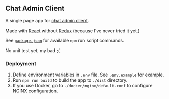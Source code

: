 ## Chat Admin Client

A single page app for [chat admin client](https://github.com/nawawishkid/chat-admin-server.git).

Made with [React](https://github.com/facebook/react.git) without [Redux](https://github.com/reduxjs/react-redux.git) (because I've never tried it yet.)

See [`package.json`](./package.json) for available `npm` run script commands.

No unit test yet, my bad ;(

### Deployment

1. Define environment variables in `.env` file. See `.env.example` for example.
2. Run `npm run build` to build the app to `./dist` directory.
3. If you use Docker, go to `./docker/nginx/default.conf` to configure NGINX configuration.
